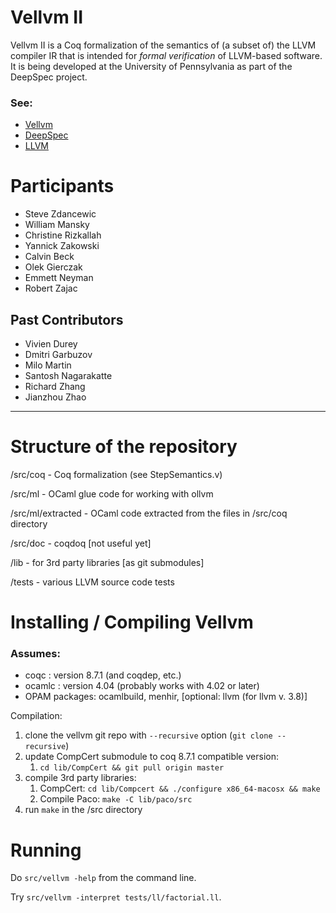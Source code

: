 # Vellvm II

Vellvm II is a Coq formalization of the semantics of (a subset of) the
LLVM compiler IR that is intended for _formal verification_ of
LLVM-based software.  It is being developed at the
University of Pennsylvania as part of the DeepSpec project.

### See:
 - [Vellvm](http://www.cis.upenn.edu/~stevez/vellvm/)
 - [DeepSpec](http://deepspec.org)
 - [LLVM](http://llvm.org)

# Participants
 - Steve Zdancewic
 - William Mansky
 - Christine Rizkallah
 - Yannick Zakowski
 - Calvin Beck
 - Olek Gierczak
 - Emmett Neyman
 - Robert Zajac

## Past Contributors
 - Vivien Durey 
 - Dmitri Garbuzov 
 - Milo Martin
 - Santosh Nagarakatte 
 - Richard Zhang 
 - Jianzhou Zhao

---

# Structure of the repository

/src/coq  - Coq formalization (see StepSemantics.v)

/src/ml   - OCaml glue code for working with ollvm

/src/ml/extracted - OCaml code extracted from the files in /src/coq directory

/src/doc - coqdoq  [not useful yet]

/lib  - for 3rd party libraries [as git submodules]

/tests - various LLVM source code tests

# Installing / Compiling Vellvm

### Assumes: 
  - coqc   : version 8.7.1   (and coqdep, etc.)
  - ocamlc : version 4.04  (probably works with 4.02 or later)
  - OPAM packages: ocamlbuild, menhir, [optional: llvm  (for llvm v. 3.8)]

Compilation:

1. clone the vellvm git repo with `--recursive` option (`git clone --recursive`)
2. update CompCert submodule to coq 8.7.1 compatible version:
   1. `cd lib/CompCert && git pull origin master`
3. compile 3rd party libraries:
   1. CompCert: `cd lib/Compcert && ./configure x86_64-macosx && make`
   2. Compile Paco: `make -C lib/paco/src`
4. run `make` in the /src directory

# Running

Do `src/vellvm -help` from the command line.

Try `src/vellvm -interpret tests/ll/factorial.ll`.
